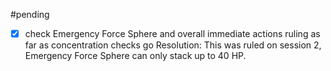#pending 

- [x]  check Emergency Force Sphere and overall immediate actions ruling as far as concentration checks go 
      Resolution: This was ruled on session 2, Emergency Force Sphere can only stack up to 40 HP.
